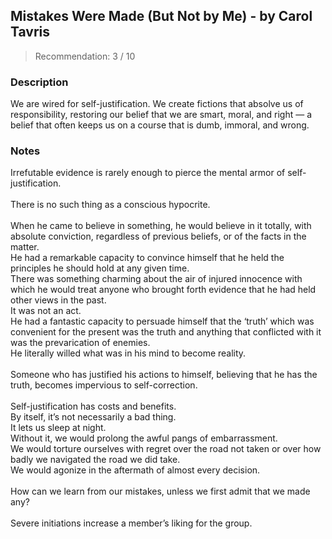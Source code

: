 ## Mistakes Were Made (But Not by Me) - by Carol Tavris
> Recommendation: 3 / 10
    
### Description
We are wired for self-justification. We create fictions that absolve us of responsibility, restoring our belief that we are smart, moral, and right — a belief that often keeps us on a course that is dumb, immoral, and wrong.
    
### Notes
Irrefutable evidence is rarely enough to pierce the mental armor of self-justification.<br>
<br>
There is no such thing as a conscious hypocrite.<br>
<br>
When he came to believe in something, he would believe in it totally, with absolute conviction, regardless of previous beliefs, or of the facts in the matter.<br>
He had a remarkable capacity to convince himself that he held the principles he should hold at any given time.<br>
There was something charming about the air of injured innocence with which he would treat anyone who brought forth evidence that he had held other views in the past.<br>
It was not an act.<br>
He had a fantastic capacity to persuade himself that the ‘truth’ which was convenient for the present was the truth and anything that conflicted with it was the prevarication of enemies.<br>
He literally willed what was in his mind to become reality.<br>
<br>
Someone who has justified his actions to himself, believing that he has the truth, becomes impervious to self-correction.<br>
<br>
Self-justification has costs and benefits.<br>
By itself, it’s not necessarily a bad thing.<br>
It lets us sleep at night.<br>
Without it, we would prolong the awful pangs of embarrassment.<br>
We would torture ourselves with regret over the road not taken or over how badly we navigated the road we did take.<br>
We would agonize in the aftermath of almost every decision.<br>
<br>
How can we learn from our mistakes, unless we first admit that we made any?<br>
<br>
Severe initiations increase a member’s liking for the group.
